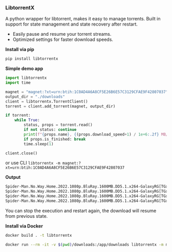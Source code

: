 ### LibtorrentX

A python wrapper for libtorrent, makes it easy to manage torrents. Built in support for state management and state recovery after restart.

- Easily pause and resume your torrent streams.
- Optimized settings for faster download speeds.

**Install via pip**

````sh
pip install libtorrentx
````

**Simple demo app**

````python
import libtorrentx
import time

magnet = "magnet:?xt=urn:btih:1C0AD4A6A8CF5E26B6E57C3129CFAE9F42807037"
output_dir = "./downloads"
client = libtorrentx.TorrentClient()
torrent = client.add_torrent(magnet, output_dir)

if torrent:
    while True:
        status, props = torrent.read()
        if not status: continue
        print(f"{props.name}, {(props.download_speed+1) / 1e+6:.2f} MB/s, {props.progress}%")
        if props.is_finished: break
        time.sleep(1)

client.close()
````

or use CLI `libtorrentx -m magnet:?xt=urn:btih:1C0AD4A6A8CF5E26B6E57C3129CFAE9F42807037`

**Output**

````sh
Spider-Man.No.Way.Home.2022.1080p.BluRay.1600MB.DD5.1.x264-GalaxyRG[TGx], 1.20 MB/s, 19%
Spider-Man.No.Way.Home.2022.1080p.BluRay.1600MB.DD5.1.x264-GalaxyRG[TGx], 12.00 MB/s, 19%
Spider-Man.No.Way.Home.2022.1080p.BluRay.1600MB.DD5.1.x264-GalaxyRG[TGx], 28.11 MB/s, 77%
Spider-Man.No.Way.Home.2022.1080p.BluRay.1600MB.DD5.1.x264-GalaxyRG[TGx], 29.00 MB/s, 100%
````

You can stop the execution and restart again, the download will resume from previous state.

**Install via Docker**

```sh
docker build . -t libtorrentx
```

````sh
docker run --rm -it -v $(pwd)/downloads:/app/downloads libtorrentx -m magnet:?xt=urn:btih:1C0AD4A6A8CF5E26B6E57C3129CFAE9F42807037
````

